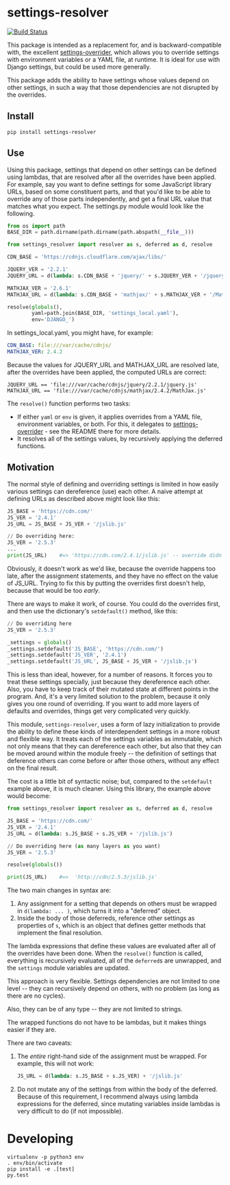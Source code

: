 # settings-resolver

[![Build Status](https://travis-ci.org/Klortho/settings-resolver.svg?branch=master)](https://travis-ci.org/Klortho/settings-resolver)

This package is intended as a replacement for, and is backward-compatible with,
the excellent 
[settings-overrider](https://github.com/kottenator/settings-overrider), which
allows you to override settings with environment variables or a YAML file, at 
runtime. It is ideal for use with Django settings, but could be used more
generally.

This package adds the ability to have settings whose values depend on other
settings, in such a way that those dependencies are not disrupted by the
overrides.

## Install

```
pip install settings-resolver
```

## Use

Using this package, 
settings that depend on other settings can be defined using lambdas, that are
resolved after all the overrides have been applied. For example, say you want
to define settings for some JavaScript library URLs, based on some constituent
parts, and that you'd like to be able to override any of those parts 
independently, and get a final URL value that matches what you expect.
The settings.py module would look like the following.

```python
from os import path
BASE_DIR = path.dirname(path.dirname(path.abspath(__file__)))

from settings_resolver import resolver as s, deferred as d, resolve 

CDN_BASE = 'https://cdnjs.cloudflare.com/ajax/libs/'

JQUERY_VER = '2.2.1'
JQUERY_URL = d(lambda: s.CDN_BASE + 'jquery/' + s.JQUERY_VER + '/jquery.js')

MATHJAX_VER = '2.6.1'
MATHJAX_URL = d(lambda: s.CDN_BASE + 'mathjax/' + s.MATHJAX_VER + '/MathJax.js')

resolve(globals(), 
        yaml=path.join(BASE_DIR, 'settings_local.yaml'), 
        env='DJANGO_')
```

In settings_local.yaml, you might have, for example:

```yaml
CDN_BASE: file:///var/cache/cdnjs/
MATHJAX_VER: 2.4.2
```

Because the values for JQUERY_URL and MATHJAX_URL are resolved late, after the
overrides have been applied, the computed URLs are correct:

```
JQUERY_URL == 'file:///var/cache/cdnjs/jquery/2.2.1/jquery.js'
MATHJAX_URL == 'file:///var/cache/cdnjs/mathjax/2.4.2/MathJax.js'
```

The `resolve()` function performs two tasks:

* If either `yaml` or `env` is given, it applies overrides from a YAML file, 
  environment variables, or both. For this, it delegates to 
  [settings-overrider](https://github.com/kottenator/settings-overrider) - see
  the README there for more details.
* It resolves all of the settings values, by recursively applying the deferred
  functions.

## Motivation

The normal style of defining and overriding settings is limited in how easily
various settings can dereference (use) each other. A naive attempt at defining
URLs as described above might look like this:

```python
JS_BASE = 'https://cdn.com/'
JS_VER = '2.4.1'
JS_URL = JS_BASE + JS_VER + '/jslib.js'

// Do overriding here:
JS_VER = '2.5.3'
...
print(JS_URL)    #=> 'https://cdn.com/2.4.1/jslib.js' -- override didn't work
```

Obviously, it doesn't work as we'd like, because the override happens too late, 
after the assignment statements, and they have no effect on the value of JS_URL.
Trying to fix this by putting the overrides first doesn't help, because that 
would be too *early*.

There are ways to make it work, of course. You could
do the overrides first, and then use the dictionary's `setdefault()` method, 
like this:

```python
// Do overriding here
JS_VER = '2.5.3'

_settings = globals()
_settings.setdefault('JS_BASE', 'https://cdn.com/')
_settings.setdefault('JS_VER', '2.4.1')
_settings.setdefault('JS_URL', JS_BASE + JS_VER + '/jslib.js')
```

This is less than ideal, however, for a number of reasons. It forces you to 
treat these settings specially, just because they dereference each other.
Also, you have to keep track of their mutated state at different points in the 
program. And, it's a very limited solution to the problem, because it only 
gives you one round of overriding. If you want to add more layers of defaults 
and overrides, things get very complicated very quickly.

This module, `settings-resolver`, uses a form of lazy initialization to 
provide the ability to define these kinds of interdependent settings in a more
robust and flexible way. It treats each of the settings variables as 
immutable, which not only means that they can dereference each other, but also 
that they can be moved around within the module freely -- the definition of
settings that deference others can come before or after those others, without
any effect on the final result.

The cost is a little bit of syntactic noise; but, compared to the `setdefault`
example above, it is much cleaner. Using this library, the example 
above would become:

```python
from settings_resolver import resolver as s, deferred as d, resolve

JS_BASE = 'https://cdn.com/'
JS_VER = '2.4.1'
JS_URL = d(lambda: s.JS_BASE + s.JS_VER + '/jslib.js')

// Do overriding here (as many layers as you want)
JS_VER = '2.5.3'

resolve(globals())

print(JS_URL)    #=>  'http://cdn/2.5.3/jslib.js'
```

The two main changes in syntax are:

1. Any assignment for a setting that depends on others must be wrapped in 
  `d(lambda: ... )`, which turns it into a "deferred" object. 
2. Inside the body of those deferreds, reference other settings as properties
  of `s`, which is an object that defines getter methods that implement the
  final resolution.

The lambda expressions that define these values are evaluated 
after all of the overrides have been done. When the `resolve()` function is 
called, everything is recursively evaluated, all of the `deferred`s are
unwrapped, and the `settings` module variables are updated.

This approach is very flexible. Settings dependencies are not limited to one
level -- they can recursively depend on others, with no problem (as long as there
are no cycles).

Also, they can be of any type -- they are not limited to strings.

The wrapped functions do not have to be lambdas, but it makes things
easier if they are. 

There are two caveats:

1. The *entire* right-hand side of the assignment must be wrapped. For example,
  this will not work:

    ```python
    JS_URL = d(lambda: s.JS_BASE + s.JS_VER) + '/jslib.js'
    ```

2. Do not mutate any of the settings from within the body of the deferred.
  Because of this requirement, I recommend always using lambda expressions 
  for the deferred, since mutating variables inside lambdas is very difficult
  to do (if not impossible).

# Developing

```
virtualenv -p python3 env
. env/bin/activate
pip install -e .[test]
py.test
```

